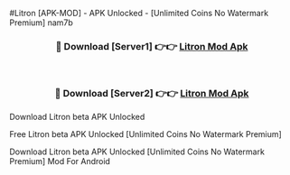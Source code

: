 #Litron [APK-MOD] - APK Unlocked - [Unlimited Coins No Watermark Premium] nam7b



<div align="center">

<h3>🔴 Download [Server1] 👉👉 <a href="https://momento.my/?title=Litron">Litron Mod Apk</a></h3><br>

<h3>🔴 Download [Server2] 👉👉 <a href="https://momento.my/?title=Litron">Litron Mod Apk</a></h3>
</div>



Download Litron beta APK Unlocked

Free Litron beta APK Unlocked [Unlimited Coins No Watermark Premium]

Download Litron beta APK Unlocked [Unlimited Coins No Watermark Premium] Mod For Android

